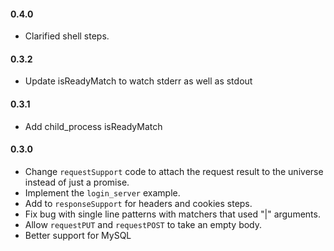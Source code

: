 
#### 0.4.0

* Clarified shell steps.

#### 0.3.2

* Update isReadyMatch to watch stderr as well as stdout

#### 0.3.1

* Add child_process isReadyMatch

#### 0.3.0

* Change `requestSupport` code to attach the request result to the universe instead of just a promise.
* Implement the `login_server` example.
* Add to `responseSupport` for headers and cookies steps.
* Fix bug with single line patterns with matchers that used "|" arguments.
* Allow `requestPUT` and `requestPOST` to take an empty body.
* Better support for MySQL
